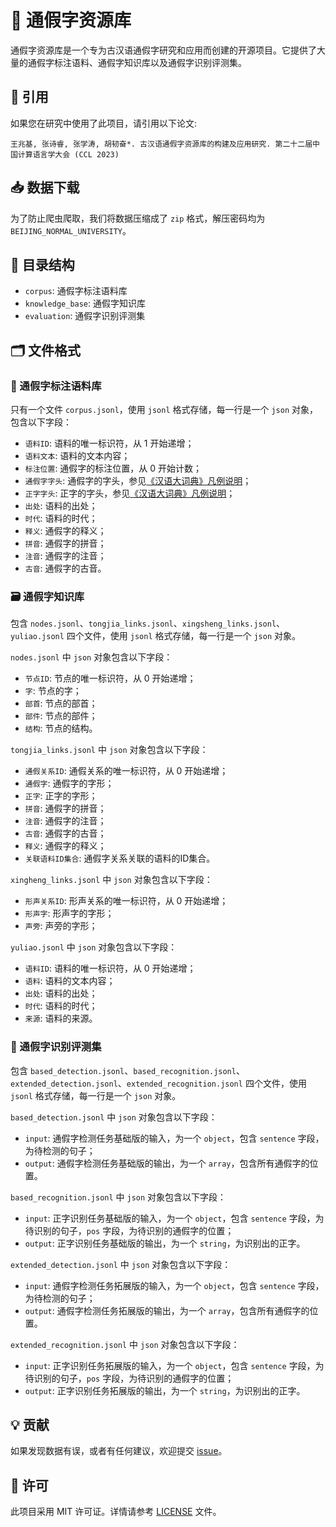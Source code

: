 
# 📜 通假字资源库

通假字资源库是一个专为古汉语通假字研究和应用而创建的开源项目。它提供了大量的通假字标注语料、通假字知识库以及通假字识别评测集。

## 📝 引用

如果您在研究中使用了此项目，请引用以下论文:

```
王兆基, 张诗睿, 张学涛, 胡韧奋*. 古汉语通假字资源库的构建及应用研究. 第二十二届中国计算语言学大会 (CCL 2023)
```

## 📥 数据下载

为了防止爬虫爬取，我们将数据压缩成了 `zip` 格式，解压密码均为 `BEIJING_NORMAL_UNIVERSITY`。

## 📂 目录结构

- `corpus`: 通假字标注语料库
- `knowledge_base`: 通假字知识库
- `evaluation`: 通假字识别评测集

## 🗂 文件格式

### 📖 通假字标注语料库

只有一个文件 `corpus.jsonl`，使用 `jsonl` 格式存储，每一行是一个 `json` 对象，包含以下字段：

- `语料ID`: 语料的唯一标识符，从 1 开始递增；
- `语料文本`: 语料的文本内容；
- `标注位置`: 通假字的标注位置，从 0 开始计数；
- `通假字字头`: 通假字的字头，参见[《汉语大词典》凡例说明](https://hd.cnki.net/kxhd/Introduce/HDFanLi)；
- `正字字头`: 正字的字头，参见[《汉语大词典》凡例说明](https://hd.cnki.net/kxhd/Introduce/HDFanLi)；
- `出处`: 语料的出处；
- `时代`: 语料的时代；
- `释义`: 通假字的释义；
- `拼音`: 通假字的拼音；
- `注音`: 通假字的注音；
- `古音`: 通假字的古音。

### 🗃️ 通假字知识库

包含 `nodes.jsonl`、`tongjia_links.jsonl`、`xingsheng_links.jsonl`、`yuliao.jsonl` 四个文件，使用 `jsonl` 格式存储，每一行是一个 `json` 对象。

`nodes.jsonl` 中 `json` 对象包含以下字段：

- `节点ID`: 节点的唯一标识符，从 0 开始递增；
- `字`: 节点的字；
- `部首`: 节点的部首；
- `部件`: 节点的部件；
- `结构`: 节点的结构。

`tongjia_links.jsonl` 中 `json` 对象包含以下字段：

- `通假关系ID`: 通假关系的唯一标识符，从 0 开始递增；
- `通假字`: 通假字的字形；
- `正字`: 正字的字形；
- `拼音`: 通假字的拼音；
- `注音`: 通假字的注音；
- `古音`: 通假字的古音；
- `释义`: 通假字的释义；
- `关联语料ID集合`: 通假字关系关联的语料的ID集合。

`xingheng_links.jsonl` 中 `json` 对象包含以下字段：

- `形声关系ID`: 形声关系的唯一标识符，从 0 开始递增；
- `形声字`: 形声字的字形；
- `声旁`: 声旁的字形；

`yuliao.jsonl` 中 `json` 对象包含以下字段：

- `语料ID`: 语料的唯一标识符，从 0 开始递增；
- `语料`: 语料的文本内容；
- `出处`: 语料的出处；
- `时代`: 语料的时代；
- `来源`: 语料的来源。

### 🎯 通假字识别评测集

包含 `based_detection.jsonl`、`based_recognition.jsonl`、`extended_detection.jsonl`、`extended_recognition.jsonl` 四个文件，使用 `jsonl` 格式存储，每一行是一个 `json` 对象。

`based_detection.jsonl` 中 `json` 对象包含以下字段：

- `input`: 通假字检测任务基础版的输入，为一个 `object`，包含 `sentence` 字段，为待检测的句子；
- `output`: 通假字检测任务基础版的输出，为一个 `array`，包含所有通假字的位置。

`based_recognition.jsonl` 中 `json` 对象包含以下字段：

- `input`: 正字识别任务基础版的输入，为一个 `object`，包含 `sentence` 字段，为待识别的句子，`pos` 字段，为待识别的通假字的位置；
- `output`: 正字识别任务基础版的输出，为一个 `string`，为识别出的正字。

`extended_detection.jsonl` 中 `json` 对象包含以下字段：

- `input`: 通假字检测任务拓展版的输入，为一个 `object`，包含 `sentence` 字段，为待检测的句子；
- `output`: 通假字检测任务拓展版的输出，为一个 `array`，包含所有通假字的位置。

`extended_recognition.jsonl` 中 `json` 对象包含以下字段：

- `input`: 正字识别任务拓展版的输入，为一个 `object`，包含 `sentence` 字段，为待识别的句子，`pos` 字段，为待识别的通假字的位置；
- `output`: 正字识别任务拓展版的输出，为一个 `string`，为识别出的正字。

## 💡 贡献

如果发现数据有误，或者有任何建议，欢迎提交 [issue](https://github.com/frederick-wang/tongjiazi-resources/issues)。

## 📄 许可

此项目采用 MIT 许可证。详情请参考 [LICENSE](./LICENSE) 文件。
